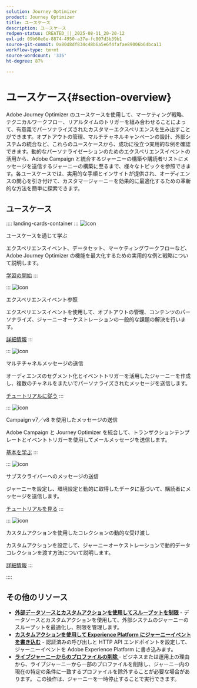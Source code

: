 ```yaml
---
solution: Journey Optimizer
product: Journey Optimizer
title: ユースケース
description: ユースケース
redpen-status: CREATED_||_2025-08-11_20-20-12
exl-id: 09b60e6e-8874-4950-a37a-fc807d3b39b1
source-git-commit: 0a80d8df834c48b6a5e6f4fafae89006b64bca11
workflow-type: tm+mt
source-wordcount: '335'
ht-degree: 87%

---
```


# ユースケース{#section-overview}

Adobe Journey Optimizer のユースケースを使用して、マーケティング戦略、テクニカルワークフロー、リアルタイムのトリガーを組み合わせることによって、有意義でパーソナライズされたカスタマーエクスペリエンスを生み出すことができます。オプトアウトの管理、マルチチャネルキャンペーンの設計、外部システムの統合など、これらのユースケースから、成功に役立つ実用的な例を確認できます。動的なパーソナライゼーションのためのエクスペリエンスイベントの活用から、Adobe Campaign と統合するジャーニーの構築や購読者リストにメッセージを送信するジャーニーの構築に至るまで、様々なトピックを参照できます。各ユースケースでは、実用的な手順とインサイトが提供され、オーディエンスの関心を引き付けて、カスタマージャーニーを効果的に最適化するための革新的な方法を簡単に探索できます。

## ユースケース

:::: landing-cards-container
:::
![icon](https://cdn.experienceleague.adobe.com/icons/book.svg?lang=ja)

ユースケースを通じて学ぶ

エクスペリエンスイベント、データセット、マーケティングワークフローなど、Adobe Journey Optimizer の機能を最大化するための実用的な例と戦略について説明します。

[学習の開始](../using/building-journeys/jo-use-cases.md)
:::

:::
![icon](https://cdn.experienceleague.adobe.com/icons/list-check.svg?lang=ja)

エクスペリエンスイベント参照

エクスペリエンスイベントを使用して、オプトアウトの管理、コンテンツのパーソナライズ、ジャーニーオーケストレーションの一般的な課題の解決を行います。

[詳細情報](../using/building-journeys/exp-event-lookup.md)
:::

:::
![icon](https://cdn.experienceleague.adobe.com/icons/circle-play.svg?lang=ja)

マルチチャネルメッセージの送信

オーディエンスのセグメント化とイベントトリガーを活用したジャーニーを作成し、複数のチャネルをまたいでパーソナライズされたメッセージを送信します。

[チュートリアルに従う](../using/building-journeys/journeys-uc.md)
:::

:::
![icon](https://cdn.experienceleague.adobe.com/icons/puzzle-piece.svg?lang=ja)

Campaign v7／v8 を使用したメッセージの送信

Adobe Campaign と Journey Optimizer を統合して、トランザクションテンプレートとイベントトリガーを使用してメールメッセージを送信します。

[基本を学ぶ](../using/building-journeys/ajo-ac.md)
:::

:::
![icon](https://cdn.experienceleague.adobe.com/icons/list-check.svg?lang=ja)

サブスクライバーへのメッセージの送信

ジャーニーを設定し、環境設定と動的に取得したデータに基づいて、購読者にメッセージを送信します。

[チュートリアルを見る](../using/building-journeys/message-to-subscribers-uc.md)
:::

:::
![icon](https://cdn.experienceleague.adobe.com/icons/code-branch.svg?lang=ja)

カスタムアクションを使用したコレクションの動的な受け渡し

カスタムアクションを設定して、ジャーニーオーケストレーションで動的データコレクションを渡す方法について説明します。

[詳細情報](../using/building-journeys/collections.md)
:::

::::


## その他のリソース

- **[外部データソースとカスタムアクションを使用してスループットを制限](../using/building-journeys/limit-throughput.md)** - データソースとカスタムアクションを使用して、外部システムのジャーニーのスループットを最適化し、制限を管理します。
- **[カスタムアクションを使用して Experience Platform にジャーニーイベントを書き込む](../using/building-journeys/custom-action-aep.md)** - 認証済みの呼び出しと HTTP API エンドポイントを設定して、ジャーニーイベントを Adobe Experience Platform に書き込みます。
- **[ライブジャーニーからのプロファイルの削除 ](https://experienceleague.adobe.com/ja/docs/journey-optimizer/using/orchestrate-journeys/create-journey/journey-pause#journey-exit-criteria)** - ビジネスまたは運用上の理由から、ライブジャーニーから一部のプロファイルを削除し、ジャーニー内の現在の特定の条件に一致するプロファイルを除外することが必要な場合があります。 この操作は、ジャーニーを一時停止することで実行できます。
